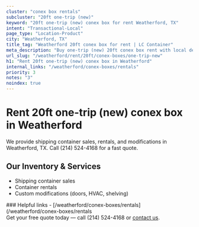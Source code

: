 ```yaml
---
cluster: "conex box rentals"
subcluster: "20ft one-trip (new)"
keyword: "20ft one-trip (new) conex box for rent Weatherford, TX"
intent: "Transactional-Local"
page_type: "Location-Product"
city: "Weatherford, TX"
title_tag: "Weatherford 20ft conex box for rent | LC Container"
meta_description: "Buy one-trip (new) 20ft conex box rent with local delivery in Weatherford, TX. LC Container — local Since 2003. Request a fast quote today."
url_slug: "/weatherford/rent/20ft/conex-boxes/one-trip-new"
h1: "Rent 20ft one-trip (new) conex box in Weatherford"
internal_links: "/weatherford/conex-boxes/rentals"
priority: 3
notes: "3"
noindex: true
---
```


# Rent 20ft one-trip (new) conex box in Weatherford

We provide shipping container sales, rentals, and modifications in Weatherford, TX. Call (214) 524-4168 for a fast quote.

## Our Inventory & Services
- Shipping container sales
- Container rentals
- Custom modifications (doors, HVAC, shelving)

<div data-section="internal-links">
### Helpful links
- [/weatherford/conex-boxes/rentals](/weatherford/conex-boxes/rentals
</div>

<div data-section="cta">
Get your free quote today — call (214) 524-4168 or <a href="/contact">contact us</a>.
</div>

<script type="application/ld+json">{"@context":"https://schema.org","@type":"FAQPage","mainEntity":[{"@type":"Question","name":"How much does delivery cost in Weatherford, TX?","acceptedAnswer":{"@type":"Answer","text":"Delivery costs vary by distance and container size. Most deliveries in Weatherford, TX range from $150-$300. Call (214) 524-4168 for an exact quote based on your specific location."}},{"@type":"Question","name":"Do you offer financing or payment plans?","acceptedAnswer":{"@type":"Answer","text":"We accept major credit cards, checks, and can discuss commercial terms for bulk purchases. Call (214) 524-4168 to discuss options."}},{"@type":"Question","name":"Can you customize containers in Weatherford, TX?","acceptedAnswer":{"@type":"Answer","text":"Yes — we perform modifications like doors, HVAC, insulation, and shelving. Request a custom quote at (214) 524-4168 or via our contact form."}}]}</script>
